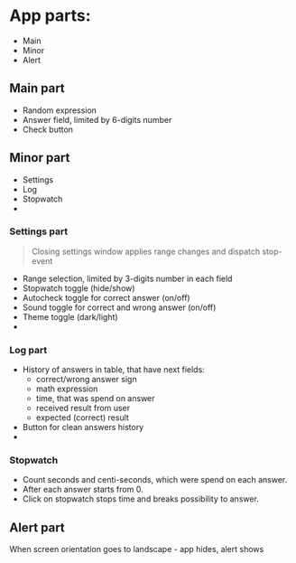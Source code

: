 # App parts:
  - Main
  - Minor
  - Alert

## Main part
  - Random expression
  - Answer field, limited by 6-digits number
  - Check button

## Minor part
  - Settings
  - Log
  - Stopwatch
  - 
### Settings part
> Closing settings window applies range changes and dispatch stop-event
  - Range selection, limited by 3-digits number in each field
  - Stopwatch toggle (hide/show)
  - Autocheck toggle for correct answer (on/off)
  - Sound toggle for correct and wrong answer (on/off)
  - Theme toggle (dark/light)
  - 
### Log part
  - History of answers in table, that have next fields:
    - correct/wrong answer sign
    - math expression
    - time, that was spend on answer
    - received result from user
    - expected (correct) result
  - Button for clean answers history
  - 
### Stopwatch
  - Count seconds and centi-seconds, which were spend on each answer. 
  - After each answer starts from 0. 
  - Click on stopwatch stops time and breaks possibility to answer.

## Alert part
When screen orientation goes to landscape - app hides, alert shows
